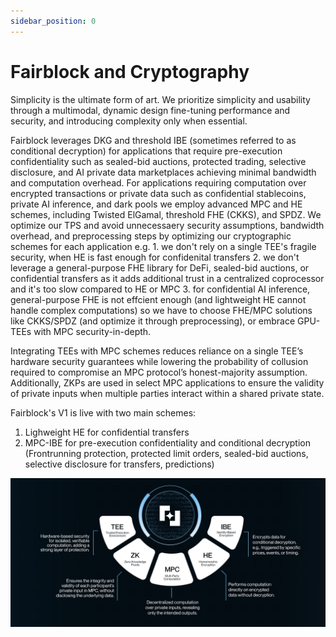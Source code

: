 ```yaml
---
sidebar_position: 0
---
```


# Fairblock and Cryptography

Simplicity is the ultimate form of art. We prioritize simplicity and usability through a multimodal, dynamic design fine-tuning performance and security, and introducing complexity only when essential.

Fairblock leverages DKG and threshold IBE (sometimes referred to as conditional decryption) for applications that require pre-execution confidentiality such as sealed-bid auctions, protected trading, selective disclosure, and AI private data marketplaces achieving minimal bandwidth and computation overhead. For applications requiring computation over encrypted transactions or private data such as confidential stablecoins, private AI inference, and dark pools we employ advanced MPC and HE schemes, including Twisted ElGamal, threshold FHE (CKKS), and SPDZ. We optimize our TPS and avoid unnecessaery security assumptions, bandwidth overhead, and preprocessing steps by optimizing our cryptographic schemes for each application e.g. 1. we don't rely on a single TEE's fragile security, when HE is fast enough for confidenital transfers 2. we don't leverage a general-purpose FHE library for DeFi, sealed-bid auctions, or confidential transfers as it adds additional trust in a centralized coprocessor and it's too slow compared to HE or MPC 3. for confidential AI inference, general-purpose FHE is not effcient enough (and lightweight HE cannot handle complex computations) so we have to choose FHE/MPC solutions like CKKS/SPDZ (and optimize it through preprocessing), or embrace GPU-TEEs with MPC security-in-depth.

Integrating TEEs with MPC schemes reduces reliance on a single TEE’s hardware security guarantees while lowering the probability of collusion required to compromise an MPC protocol’s honest-majority assumption. Additionally, ZKPs are used in select MPC applications to ensure the validity of private inputs when multiple parties interact within a shared private state.

Fairblock's V1 is live with two main schemes:

1. Lighweight HE for confidential transfers
2. MPC-IBE for pre-execution confidentiality and conditional decryption (Frontrunning protection, protected limit orders, sealed-bid auctions, selective disclosure for transfers, predictions)

![Multimodal Cryptography](../assets/MultiModal.png)
